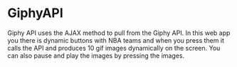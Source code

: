 # GiphyAPI

Giphy API uses the AJAX method to pull from the Giphy API. In this web app you there is dynamic buttons with NBA teams and when you press them it calls the API and produces 10 gif images dynamically on the screen. You can also pause and play the images by pressing the images.